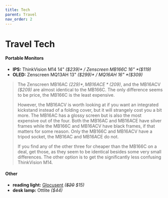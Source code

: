 ```yaml
---
title: Tech
parent: Travel
nav_order: 2
---
```

# Travel Tech

#### Portable Monitors

- **IPS:** ThinkVision M14 14" *($239)* / Zenscreen MB166C 16" *($119)*
- **OLED:** Zenscreen MQ13AH 13" *($299)* / MQ16AH 16" *($309)*

> The Zenscreen MB16AC *($229)*, MB16ACE *($209)*, and the MB16ACV *($209)* are almost identical to the MB166C. The only difference seems to be price, the MB166C is the least expensive. 
> 
> However, the MB16ACV is worth looking at if you want an integrated kickstand instead of a folding cover, but it will strangely cost you a bit more. The MB16AC has a glossy screen but is also the most expensive out of the four. Both the MB16AC and MB16ACE have silver frames while the MB166C and MB16ACV have black frames, if that matters for some reason. Only the MB166C and MB16ACV have a tripod socket, the MB16AC and MB16ACE do not.
> 
> If you find any of the other three for cheaper than the MB166C on a deal, get those, as they seem to be identical besides some very small differences. The other option is to get the significantly less confusing ThinkVision M14.

#### Other

- **reading light:** [Glocusent](https://www.amazon.com/dp/B09PR1BTM7) *(~~$20~~ $15)*
- **desk lamp:** Ottlite *($44)*

